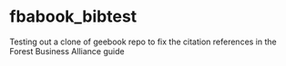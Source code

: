 # fbabook_bibtest

Testing out a clone of geebook repo to fix the citation references in the Forest Business Alliance guide
